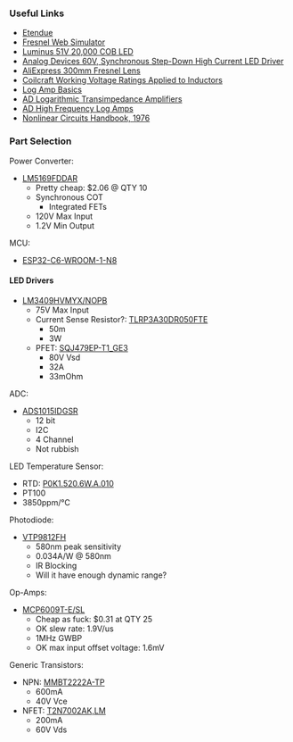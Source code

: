 ### Useful Links

* [Etendue](https://en.wikipedia.org/wiki/Etendue)
* [Fresnel Web Simulator](https://phydemo.app/ray-optics/gallery/fresnel-lens)
* [Luminus 51V 20,000 COB LED](https://www.digikey.com/en/products/detail/luminus-devices-inc/CXM-32-40-80-54-AC40-F5-3/15198244)
* [Analog Devices 60V, Synchronous Step-Down High Current LED Driver](https://www.analog.com/en/technical-articles/60v-synchronous-step-down-high-current-led-driver.html)
* [AliExpress 300mm Fresnel Lens](https://www.aliexpress.us/item/2251832628415712.html?spm=a2g0o.productlist.main.31.1f113ddeb9tH3N&algo_pvid=a1f6df46-a8d6-4ca2-82e5-49793ad79313&algo_exp_id=a1f6df46-a8d6-4ca2-82e5-49793ad79313-15&pdp_npi=4%40dis%21USD%2126.98%2115.65%21%21%2126.98%21%21%402103224117048672573401020ee459%2164614171461%21sea%21US%211674932255%21&curPageLogUid=t92vTPvIzuQ7&utparam-url=scene%3Asearch%7Cquery_from%3A)
* [Coilcraft Working Voltage Ratings Applied to Inductors](https://www.coilcraft.com/getmedia/393e18e1-adbc-45b6-bbe7-5923255e72fc/doc712_inductor_voltage_ratings.pdf)
* [Log Amp Basics](https://www.analog.com/media/en/training-seminars/tutorials/MT-077.pdf)
* [AD Logarithmic Transimpedance Amplifiers](https://www.analog.com/en/product-category/translinear-logarithmic-amplifiers.html)
* [AD High Frequency Log Amps](https://www.analog.com/media/en/training-seminars/tutorials/MT-078.pdf)
* [Nonlinear Circuits Handbook, 1976](https://www.analog.com/en/resources/technical-books/nonlinear-circuits-handbook.html)



### Part Selection

Power Converter:

* [LM5169FDDAR](https://www.digikey.com/en/products/detail/texas-instruments/LM5169FDDAR/16893914)
  * Pretty cheap: $2.06 @ QTY 10
  * Synchronous COT
    * Integrated FETs
  * 120V Max Input
  * 1.2V Min Output

MCU:

* [ESP32-C6-WROOM-1-N8](https://www.digikey.com/en/products/detail/espressif-systems/ESP32-C6-WROOM-1-N8/17728866)

#### LED Drivers

* [LM3409HVMYX/NOPB](https://www.ti.com/lit/ds/symlink/lm3409.pdf)
  * 75V Max Input
  * Current Sense Resistor?: [TLRP3A30DR050FTE](https://www.digikey.com/en/products/detail/te-connectivity-passive-product/TLRP3A30DR050FTE/14652237)
    * 50m
    * 3W
  * PFET: [SQJ479EP-T1_GE3](https://www.digikey.com/en/products/detail/vishay-siliconix/SQJ479EP-T1-GE3/6708893)
    * 80V Vsd
    * 32A
    * 33mOhm

ADC:

* [ADS1015IDGSR](https://www.digikey.com/en/products/detail/texas-instruments/ADS1015IDGSR/2231559)
  * 12 bit
  * I2C
  * 4 Channel
  * Not rubbish

LED Temperature Sensor:

* RTD: [P0K1.520.6W.A.010](https://www.digikey.com/en/products/detail/innovative-sensor-technology-usa-division/P0K1-520-6W-A-010/13686722)
* PT100
* 3850ppm/°C

Photodiode:

* [VTP9812FH](https://www.digikey.com/en/products/detail/excelitas-technologies/VTP9812FH/5885875)
  * 580nm peak sensitivity
  * 0.034A/W @ 580nm
  * IR Blocking
  * Will it have enough dynamic range?

Op-Amps:

* [MCP6009T-E/SL](https://www.digikey.com/en/products/detail/microchip-technology/MCP6009T-E-SL/12807435)
  * Cheap as fuck: $0.31 at QTY 25
  * OK slew rate: 1.9V/us
  * 1MHz GWBP
  * OK max input offset voltage: 1.6mV

Generic Transistors:

* NPN: [MMBT2222A-TP](https://www.digikey.com/en/products/detail/micro-commercial-co/MMBT2222A-TP/717279)
  * 600mA
  * 40V Vce
* NFET: [T2N7002AK,LM](https://www.digikey.com/en/products/detail/toshiba-semiconductor-and-storage/T2N7002AK-LM/5298028)
  * 200mA
  * 60V Vds